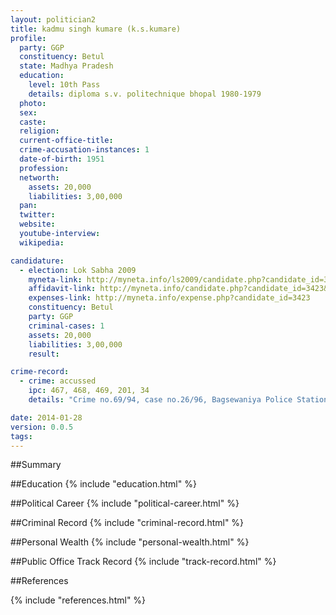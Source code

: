 ```yaml
---
layout: politician2
title: kadmu singh kumare (k.s.kumare)
profile: 
  party: GGP
  constituency: Betul
  state: Madhya Pradesh
  education: 
    level: 10th Pass
    details: diploma s.v. politechnique bhopal 1980-1979
  photo: 
  sex: 
  caste: 
  religion: 
  current-office-title: 
  crime-accusation-instances: 1
  date-of-birth: 1951
  profession: 
  networth: 
    assets: 20,000
    liabilities: 3,00,000
  pan: 
  twitter: 
  website: 
  youtube-interview: 
  wikipedia: 

candidature: 
  - election: Lok Sabha 2009
    myneta-link: http://myneta.info/ls2009/candidate.php?candidate_id=3423
    affidavit-link: http://myneta.info/candidate.php?candidate_id=3423&scan=original
    expenses-link: http://myneta.info/expense.php?candidate_id=3423
    constituency: Betul 
    party: GGP
    criminal-cases: 1
    assets: 20,000
    liabilities: 3,00,000
    result:  

crime-record: 
  - crime: accussed
    ipc: 467, 468, 469, 201, 34
    details: "Crime no.69/94, case no.26/96, Bagsewaniya Police Station, Bhopal, Honble JMFC Bhopal, Cognizance date 29/08/97" 

date: 2014-01-28
version: 0.0.5
tags: 
---
```

##Summary


##Education
{% include "education.html" %}


##Political Career
{% include "political-career.html" %}


##Criminal Record
{% include "criminal-record.html" %}


##Personal Wealth
{% include "personal-wealth.html" %}


##Public Office Track Record
{% include "track-record.html" %}


##References


{% include "references.html" %}